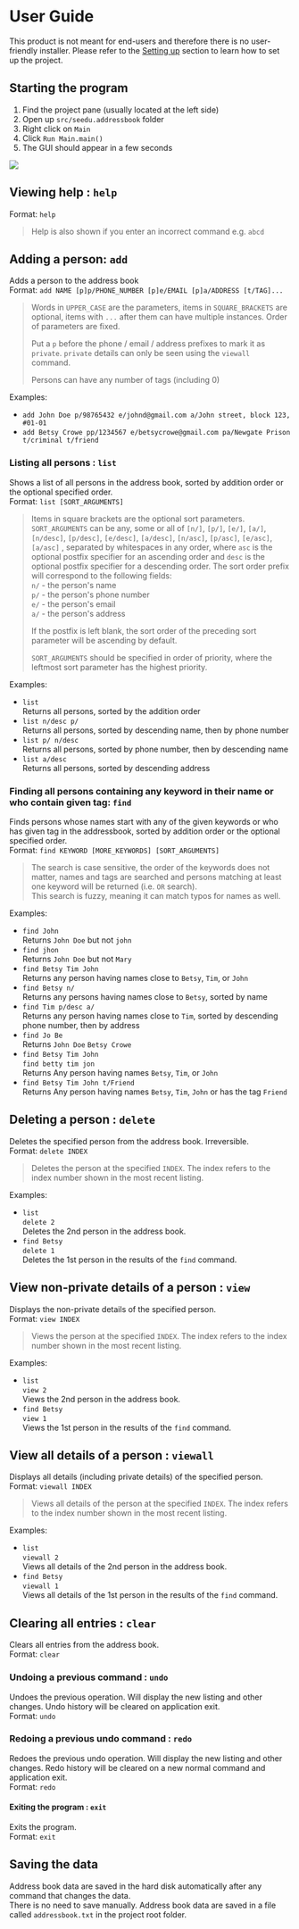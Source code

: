 # User Guide

This product is not meant for end-users and therefore there is no user-friendly installer. 
Please refer to the [Setting up](DeveloperGuide.md#setting-up) section to learn how to set up the project.

## Starting the program

1. Find the project pane (usually located at the left side)
2. Open up `src/seedu.addressbook` folder
3. Right click on `Main`
4. Click `Run Main.main()`
5. The GUI should appear in a few seconds

![](images/Ui.png)

## Viewing help : `help`
Format: `help`

> Help is also shown if you enter an incorrect command e.g. `abcd`
 
## Adding a person: `add`
Adds a person to the address book  
Format: `add NAME [p]p/PHONE_NUMBER [p]e/EMAIL [p]a/ADDRESS [t/TAG]...` 
 
> Words in `UPPER_CASE` are the parameters, items in `SQUARE_BRACKETS` are optional, 
> items with `...` after them can have multiple instances. Order of parameters are fixed. 
> 
> Put a `p` before the phone / email / address prefixes to mark it as `private`. `private` details can only
> be seen using the `viewall` command.
> 
> Persons can have any number of tags (including 0)

Examples: 
* `add John Doe p/98765432 e/johnd@gmail.com a/John street, block 123, #01-01`
* `add Betsy Crowe pp/1234567 e/betsycrowe@gmail.com pa/Newgate Prison t/criminal t/friend`

### Listing all persons : `list`
Shows a list of all persons in the address book, sorted by addition order or the optional specified order.<br>
Format: `list [SORT_ARGUMENTS]`

>Items in square brackets are the optional sort parameters.<br/>
>`SORT_ARGUMENTS` can be any, some or all of
>`[n/]`, `[p/]`, `[e/]`, `[a/]`, `[n/desc]`, `[p/desc]`, `[e/desc]`, `[a/desc]`, `[n/asc]`, `[p/asc]`, `[e/asc]`, `[a/asc]`
>, separated by whitespaces in any order, where `asc` is the optional postfix specifier for an ascending order and 
>`desc` is the optional postfix specifier for a descending order. The sort order prefix will correspond to the following fields:<br/>
>`n/` - the person's name<br/>
>`p/` - the person's phone number<br/>
>`e/` - the person's email<br/>
>`a/` - the person's address
>
>If the postfix is left blank, the sort order of the preceding sort parameter will be ascending by default.
>
>`SORT_ARGUMENTS` should be specified in order of priority, where the leftmost sort parameter has the highest priority.

Examples: 
* `list`  
  Returns all persons, sorted by the addition order
* `list n/desc p/`  
  Returns all persons, sorted by descending name, then by phone number
* `list p/ n/desc`  
  Returns all persons, sorted by phone number, then by descending name
* `list a/desc`  
  Returns all persons, sorted by descending address

### Finding all persons containing any keyword in their name or who contain given tag: `find`
Finds persons whose names start with any of the given keywords or who has given tag in the addressbook,
sorted by addition order or the optional specified order.  
Format: `find KEYWORD [MORE_KEYWORDS] [SORT_ARGUMENTS]`

> The search is case sensitive, the order of the keywords does not matter, names
  and tags are searched and persons matching at least one keyword will be 
  returned (i.e. `OR` search).  
> This search is fuzzy, meaning it can match typos for names as well.

Examples: 
* `find John`  
  Returns `John Doe` but not `john`
* `find jhon`  
  Returns `John Doe` but not `Mary`
* `find Betsy Tim John`  
  Returns any person having names close to `Betsy`, `Tim`, or `John`
* `find Betsy n/`  
  Returns any persons having names close to `Betsy`, sorted by name
* `find Tim p/desc a/`  
  Returns any person having names close to `Tim`, sorted by descending phone number, then by address
* `find Jo Be`  
  Returns `John Doe` `Betsy Crowe`
* `find Betsy Tim John`  
  `find betty tim jon`  
  Returns Any person having names `Betsy`, `Tim`, or `John`
* `find Betsy Tim John t/Friend`<br>
Returns Any person having names `Betsy`, `Tim`, `John` or has the tag `Friend`

## Deleting a person : `delete`
Deletes the specified person from the address book. Irreversible.  
Format: `delete INDEX`

> Deletes the person at the specified `INDEX`. 
  The index refers to the index number shown in the most recent listing.

Examples: 
* `list`  
  `delete 2`  
  Deletes the 2nd person in the address book.
* `find Betsy`   
  `delete 1`  
  Deletes the 1st person in the results of the `find` command.

## View non-private details of a person : `view`
Displays the non-private details of the specified person.  
Format: `view INDEX`

> Views the person at the specified `INDEX`. 
  The index refers to the index number shown in the most recent listing.

Examples: 
* `list`  
  `view 2`  
  Views the 2nd person in the address book.
* `find Betsy`    
  `view 1`  
  Views the 1st person in the results of the `find` command.

## View all details of a person : `viewall`
Displays all details (including private details) of the specified person.  
Format: `viewall INDEX`

> Views all details of the person at the specified `INDEX`. 
  The index refers to the index number shown in the most recent listing.

Examples: 
* `list`  
  `viewall 2`  
  Views all details of the 2nd person in the address book.
* `find Betsy`   
  `viewall 1`  
  Views all details of the 1st person in the results of the `find` command.

## Clearing all entries : `clear`
Clears all entries from the address book.  
Format: `clear`  

### Undoing a previous command : `undo`
Undoes the previous operation. Will display the new listing and other changes.
Undo history will be cleared on application exit.  
Format: `undo`  

### Redoing a previous undo command : `redo`
Redoes the previous undo operation. Will display the new listing and other changes.
Redo history will be cleared on a new normal command and application exit.  
Format: `redo`  

#### Exiting the program : `exit`
Exits the program.  
Format: `exit`  

## Saving the data 
Address book data are saved in the hard disk automatically after any command that changes the data.  
There is no need to save manually.
Address book data are saved in a file called `addressbook.txt` in the project root folder.
